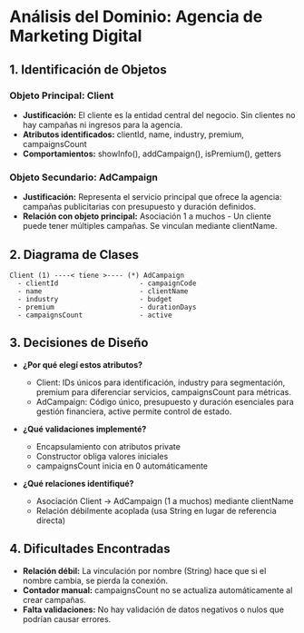 # Análisis del Dominio: Agencia de Marketing Digital

## 1. Identificación de Objetos

### Objeto Principal: Client
- **Justificación:** El cliente es la entidad central del negocio. Sin clientes no hay campañas ni ingresos para la agencia.
- **Atributos identificados:** clientId, name, industry, premium, campaignsCount
- **Comportamientos:** showInfo(), addCampaign(), isPremium(), getters

### Objeto Secundario: AdCampaign
- **Justificación:** Representa el servicio principal que ofrece la agencia: campañas publicitarias con presupuesto y duración definidos.
- **Relación con objeto principal:** Asociación 1 a muchos - Un cliente puede tener múltiples campañas. Se vinculan mediante clientName.

## 2. Diagrama de Clases
```
Client (1) ----< tiene >---- (*) AdCampaign
  - clientId                    - campaignCode
  - name                        - clientName
  - industry                    - budget
  - premium                     - durationDays
  - campaignsCount              - active
```

## 3. Decisiones de Diseño

- **¿Por qué elegí estos atributos?**
    - Client: IDs únicos para identificación, industry para segmentación, premium para diferenciar servicios, campaignsCount para métricas.
    - AdCampaign: Código único, presupuesto y duración esenciales para gestión financiera, active permite control de estado.

- **¿Qué validaciones implementé?**
    - Encapsulamiento con atributos private
    - Constructor obliga valores iniciales
    - campaignsCount inicia en 0 automáticamente

- **¿Qué relaciones identifiqué?**
    - Asociación Client → AdCampaign (1 a muchos) mediante clientName
    - Relación débilmente acoplada (usa String en lugar de referencia directa)

## 4. Dificultades Encontradas

- **Relación débil:** La vinculación por nombre (String) hace que si el nombre cambia, se pierda la conexión.
- **Contador manual:** campaignsCount no se actualiza automáticamente al crear campañas.
- **Falta validaciones:** No hay validación de datos negativos o nulos que podrían causar errores.